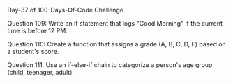 Day-37 of 100-Days-Of-Code Challenge

Question 109: Write an if statement that logs "Good Morning" if the current time is before 12 PM.

Question 110: Create a function that assigns a grade (A, B, C, D, F) based on a student's score.

Question 111: Use an if-else-if chain to categorize a person's age group (child, teenager, adult).